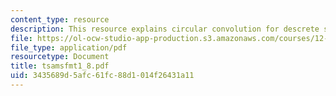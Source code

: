 ```yaml
---
content_type: resource
description: This resource explains circular convolution for descrete sequences.
file: https://ol-ocw-studio-app-production.s3.amazonaws.com/courses/12-864-inference-from-data-and-models-spring-2005/3435689d5afc61fc88d1014f26431a11_tsamsfmt1_8.pdf
file_type: application/pdf
resourcetype: Document
title: tsamsfmt1_8.pdf
uid: 3435689d-5afc-61fc-88d1-014f26431a11
---
```


